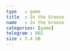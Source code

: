 ```yaml
---
type   : game
title  : In the Groove
name   : In the Groove
categories: [game]
telegram : 802
size : 3.4 GB
---
```



